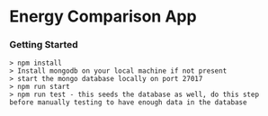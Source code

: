 # Energy Comparison App

### Getting Started

```
> npm install
> Install mongodb on your local machine if not present
> start the mongo database locally on port 27017
> npm run start
> npm run test - this seeds the database as well, do this step
before manually testing to have enough data in the database
```
